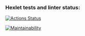 ### Hexlet tests and linter status:
[![Actions Status](https://github.com/smyslovsv/java-project-61/workflows/hexlet-check/badge.svg)](https://github.com/smyslovsv/java-project-61/actions)

[![Maintainability](https://api.codeclimate.com/v1/badges/d2eb1784185eef414d38/maintainability)](https://codeclimate.com/github/smyslovsv/java-project-61/maintainability)
